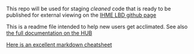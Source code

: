This repo will be used for staging _cleaned_ code that is ready to be published for external viewing on the [IHME LBD  github page](https://github.com/ihmeuw/lbd)

This is a readme file intended to help new users get acclimated. See also [the full documentation on the HUB](https://hub.ihme.washington.edu/display/~miker985/LBD+Code+Publishing)

[Here is an excellent markdown cheatsheet](https://github.com/adam-p/markdown-here/wiki/Markdown-Cheatsheet)
